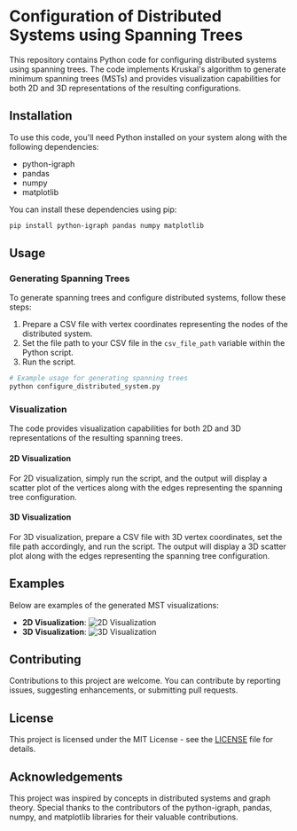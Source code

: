 # Configuration of Distributed Systems using Spanning Trees

This repository contains Python code for configuring distributed systems using spanning trees. The code implements Kruskal's algorithm to generate minimum spanning trees (MSTs) and provides visualization capabilities for both 2D and 3D representations of the resulting configurations.

## Installation

To use this code, you'll need Python installed on your system along with the following dependencies:

- python-igraph
- pandas
- numpy
- matplotlib

You can install these dependencies using pip:

```bash
pip install python-igraph pandas numpy matplotlib
```

## Usage

### Generating Spanning Trees

To generate spanning trees and configure distributed systems, follow these steps:

1. Prepare a CSV file with vertex coordinates representing the nodes of the distributed system.
2. Set the file path to your CSV file in the `csv_file_path` variable within the Python script.
3. Run the script.

```python
# Example usage for generating spanning trees
python configure_distributed_system.py
```

### Visualization

The code provides visualization capabilities for both 2D and 3D representations of the resulting spanning trees.

#### 2D Visualization

For 2D visualization, simply run the script, and the output will display a scatter plot of the vertices along with the edges representing the spanning tree configuration.

#### 3D Visualization

For 3D visualization, prepare a CSV file with 3D vertex coordinates, set the file path accordingly, and run the script. The output will display a 3D scatter plot along with the edges representing the spanning tree configuration.

## Examples

Below are examples of the generated MST visualizations:

- **2D Visualization**: ![2D Visualization](2d_visualization.png)
- **3D Visualization**: ![3D Visualization](3d_visualization.png)

## Contributing

Contributions to this project are welcome. You can contribute by reporting issues, suggesting enhancements, or submitting pull requests.

## License

This project is licensed under the MIT License - see the [LICENSE](LICENSE) file for details.

## Acknowledgements

This project was inspired by concepts in distributed systems and graph theory. Special thanks to the contributors of the python-igraph, pandas, numpy, and matplotlib libraries for their valuable contributions.
